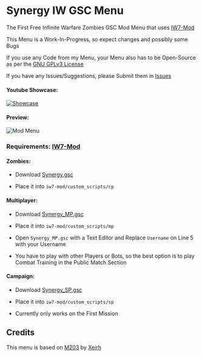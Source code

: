 # Synergy IW GSC Menu

The First Free Infinite Warfare Zombies GSC Mod Menu that uses [IW7-Mod](https://github.com/auroramod/iw7-mod)

This Menu is a Work-In-Progress, so expect changes and possibly some Bugs

If you use any Code from my Menu, your Menu also has to be Open-Source as per the [GNU GPLv3 License](https://github.com/SyndiShanX/Synergy-IW-GSC-Menu/blob/main/LICENSE.md)

If you have any Issues/Suggestions, please Submit them in [Issues](https://github.com/SyndiShanX/Synergy-IW-GSC-Menu/issues)

#### Youtube Showcase:

[![Showcase](https://syndishanx.github.io/Synergy-IW-GSC-Menu/Youtube-Thumbnail.png)](https://www.youtube.com/watch?v=RgkMBqLNRxY "Synergy GSC Mod Menu Showcase")

#### Preview:

![Mod Menu](https://syndishanx.github.io/Synergy-IW-GSC-Menu/Synergy-IW-GSC-Menu.png)

### Requirements: [IW7-Mod](https://github.com/auroramod/iw7-mod)

#### Zombies:
* Download [Synergy.gsc](https://syndishanx.github.io/Synergy-IW-GSC-Menu/Synergy.gsc)

* Place it into `iw7-mod/custom_scripts/cp`

#### Multiplayer:
* Download [Synergy_MP.gsc](https://syndishanx.github.io/Synergy-IW-GSC-Menu/Synergy_MP.gsc)

* Place it into `iw7-mod/custom_scripts/mp`

* Open `Synergy_MP.gsc` with a Text Editor and Replace `Username` on Line 5 with your Username

* You have to play with other Players or Bots, so the best option is to play Combat Training in the Public Match Section

#### Campaign:
* Download [Synergy_SP.gsc](https://syndishanx.github.io/Synergy-IW-GSC-Menu/Synergy_SP.gsc)

* Place it into `iw7-mod/custom_scripts/sp`

* Currently only works on the First Mission

## Credits

This menu is based on [M203](https://github.com/Xeirh/M203) by [Xeirh](https://github.com/Xeirh)
